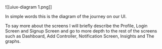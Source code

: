 ![[uiux-diagram 1.png]]

In simple words this is the diagram of the journey on our UI.

To say more about the screens I will briefly describe the Profile, Login Screen and Signup Screen and go to more depth to the rest of the screens such as Dashboard, Add Controller, Notification Screen, Insights and The graphs.

